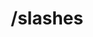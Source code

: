 ---
title: /slashes
url: /slashes
aliases:
  - categories/slashes
description: >
  My collection of slash pages.
---